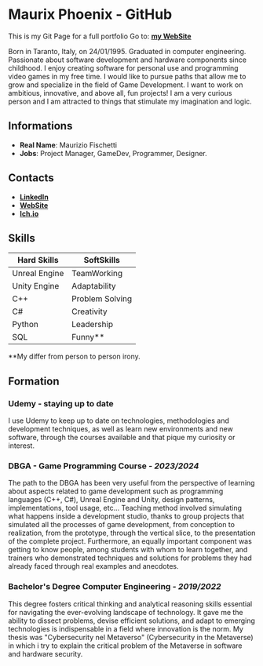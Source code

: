 # Maurix Phoenix - GitHub

This is my Git Page for a full portfolio Go to: **[my WebSite](https://sites.google.com/view/mauriziofischetti/about-me)**

Born in Taranto, Italy, on 24/01/1995. Graduated in computer engineering. Passionate about software development and hardware components since childhood. I enjoy creating software for personal use and programming video games in my free time. I would like to pursue paths that allow me to grow and specialize in the field of Game Development. I want to work on ambitious, innovative, and above all, fun projects! I am a very curious person and I am attracted to things that stimulate my imagination and logic.

## Informations
- **Real Name**: Maurizio Fischetti
- **Jobs**: Project Manager, GameDev, Programmer, Designer.

## Contacts
- **[LinkedIn](https://www.linkedin.com/in/maurizio-fischetti-b40a45245/)**
- **[WebSite](https://sites.google.com/view/mauriziofischetti/about-me)**
- **[Ich.io](https://maurix-phoenix.itch.io/)**

## Skills

|Hard Skills | SoftSkills|
|------------|-----------|
|Unreal Engine|TeamWorking|
|Unity Engine |Adaptability |
|C++ |Problem Solving|
|C# |Creativity|
|Python |Leadership|
|SQL|Funny**|

**My differ from person to person irony.

## Formation

### **Udemy - staying up to date**
I use Udemy to keep up to date on technologies, methodologies and development techniques, as well as learn new environments and new software, through the courses available and that pique my curiosity or interest.

### **DBGA - Game Programming Course** _- 2023/2024_
The path to the DBGA has been very useful from the perspective of learning about aspects related to game development such as programming languages (C++, C#), Unreal Engine and Unity, design patterns, implementations, tool usage, etc... Teaching method involved simulating what happens inside a development studio, thanks to group projects that simulated all the processes of game development, from conception to realization, from the prototype, through the vertical slice, to the presentation of the complete project. Furthermore, an equally important component was getting to know people, among students with whom to learn together, and trainers who demonstrated techniques and solutions for problems they had already faced through real examples and anecdotes.

### **Bachelor's Degree Computer Engineering** _- 2019/2022_
This degree fosters critical thinking and analytical reasoning skills essential for navigating the ever-evolving landscape of technology. It gave me the ability to dissect problems, devise efficient solutions, and adapt to emerging technologies is indispensable in a field where innovation is the norm. My thesis was "Cybersecurity nel Metaverso" (Cybersecurity in the Metaverse) in which i try to explain the critical problem of the Metaverse in software and hardware security.
